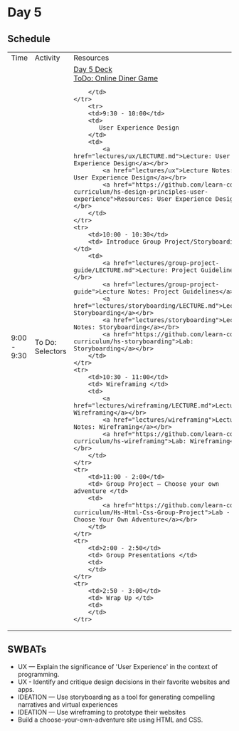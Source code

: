 # Day 5

## Schedule

<table>
    <tr>
        <td>Time</td>
        <td>Activity</td>
        <td>Resources</td>
    </tr>
    <tr>
        <td>9:00 - 9:30</td>
        <td> To Do: Selectors</td>
        <td>
            <a href="https://docs.google.com/presentation/d/1IT7IQpPvNgd9TyYDu2tSoBw_ozNYUufaB9D-RArG15U/edit">Day 5 Deck</a></br>
            <a href="https://github.com/learn-co-curriculum/hs-css-online-diner">ToDo: Online Diner Game</a>
            
        </td>
    </tr>
        <tr>
        <td>9:30 - 10:00</td>
        <td> 
           User Experience Design 
        </td>
        <td>
            <a href="lectures/ux/LECTURE.md">Lecture: User Experience Design</a></br>
            <a href="lectures/ux">Lecture Notes: User Experience Design</a></br>
            <a href="https://github.com/learn-co-curriculum/hs-design-principles-user-experience">Resources: User Experience Design</a></br>
        </td>
    </tr>
    <tr>
        <td>10:00 - 10:30</td>
        <td> Introduce Group Project/Storyboarding </td>
        <td>
            <a href="lectures/group-project-guide/LECTURE.md">Lecture: Project Guidelines</a></br>
            <a href="lectures/group-project-guide">Lecture Notes: Project Guidelines</a></br>
            <a href="lectures/storyboarding/LECTURE.md">Lecture: Storyboarding</a></br>
            <a href="lectures/storyboarding">Lecture Notes: Storyboarding</a></br>
            <a href="https://github.com/learn-co-curriculum/hs-storyboarding">Lab: Storyboarding</a></br>
        </td>
    </tr>
    <tr>
        <td>10:30 - 11:00</td>
        <td> Wireframing </td>
        <td>
            <a href="lectures/wireframing/LECTURE.md">Lecture: Wireframing</a></br>
            <a href="lectures/wireframing">Lecture Notes: Wireframing</a></br>
            <a href="https://github.com/learn-co-curriculum/hs-wireframing">Lab: Wireframing</a></br>
        </td>
    </tr>
    <tr>
        <td>11:00 - 2:00</td>
        <td> Group Project — Choose your own adventure </td>
        <td> 
            <a href="https://github.com/learn-co-curriculum/Hs-Html-Css-Group-Project">Lab - Choose Your Own Adventure</a></br>
        </td>
    </tr>
    <tr>
        <td>2:00 - 2:50</td>
        <td> Group Presentations </td>
        <td>
        </td>
    </tr>
    <tr>
        <td>2:50 - 3:00</td>
        <td> Wrap Up </td>
        <td>
        </td>
    </tr>
    
</table>

## SWBATs
* UX — Explain the significance of 'User Experience' in the context of programming.
* UX - Identify and critique design decisions in their favorite websites and apps.
* IDEATION — Use storyboarding as a tool for generating compelling narratives and virtual experiences 
* IDEATION — Use wireframing to prototype their websites
* Build a choose-your-own-adventure site using HTML and CSS.